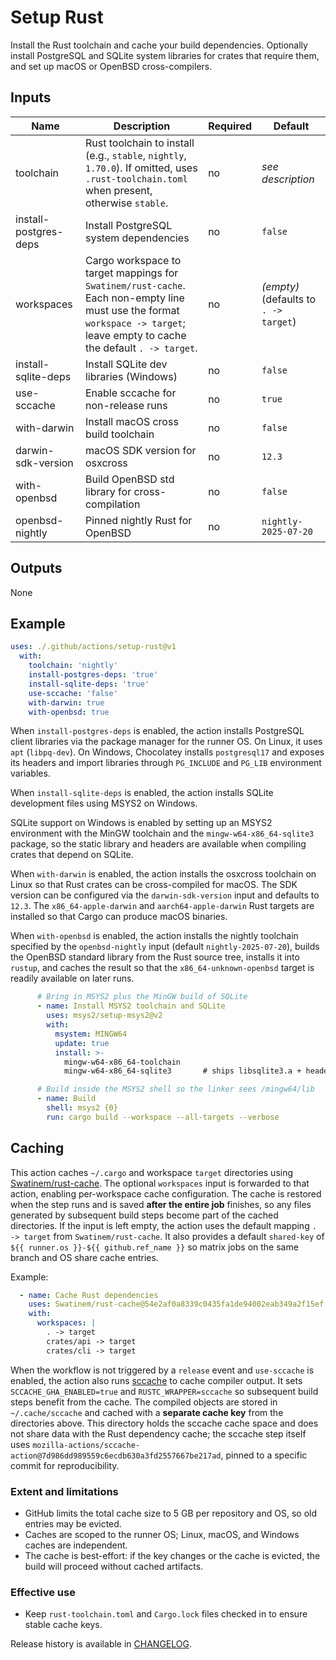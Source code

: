 # Setup Rust

Install the Rust toolchain and cache your build dependencies. Optionally
install PostgreSQL and SQLite system libraries for crates that require them,
and set up macOS or OpenBSD cross-compilers.

## Inputs

| Name                  | Description                                                                                                                                                                  | Required | Default                               |
| --------------------- | ---------------------------------------------------------------------------------------------------------------------------------------------------------------------------- | -------- | ------------------------------------- |
| toolchain             | Rust toolchain to install (e.g., `stable`, `nightly`, `1.70.0`). If omitted, uses `.rust-toolchain.toml` when present, otherwise `stable`.                                   | no       | _see description_                     |
| install-postgres-deps | Install PostgreSQL system dependencies                                                                                                                                       | no       | `false`                               |
| workspaces            | Cargo workspace to target mappings for `Swatinem/rust-cache`. Each non-empty line must use the format `workspace -> target`; leave empty to cache the default `. -> target`. | no       | _(empty)_ (defaults to `. -> target`) |
| install-sqlite-deps   | Install SQLite dev libraries (Windows)                                                                                                                                       | no       | `false`                               |
| use-sccache           | Enable sccache for non-release runs                                                                                                                                          | no       | `true`                                |
| with-darwin           | Install macOS cross build toolchain                                                                                                                                          | no       | `false`                               |
| darwin-sdk-version    | macOS SDK version for osxcross                                                                                                                                               | no       | `12.3`                                |
| with-openbsd          | Build OpenBSD std library for cross-compilation                                                                                                                              | no       | `false`                               |
| openbsd-nightly       | Pinned nightly Rust for OpenBSD                                                                                                                                              | no       | `nightly-2025-07-20`                  |

## Outputs

None

## Example

```yaml
uses: ./.github/actions/setup-rust@v1
  with:
    toolchain: 'nightly'
    install-postgres-deps: 'true'
    install-sqlite-deps: 'true'
    use-sccache: 'false'
    with-darwin: true
    with-openbsd: true
```

When `install-postgres-deps` is enabled, the action installs PostgreSQL client
libraries via the package manager for the runner OS. On Linux, it uses `apt`
(`libpq-dev`). On Windows, Chocolatey installs `postgresql17` and exposes its
headers and import libraries through `PG_INCLUDE` and `PG_LIB` environment
variables.

When `install-sqlite-deps` is enabled, the action installs SQLite development
files using MSYS2 on Windows.

SQLite support on Windows is enabled by setting up an MSYS2 environment with
the MinGW toolchain and the `mingw-w64-x86_64-sqlite3` package, so the static
library and headers are available when compiling crates that depend on SQLite.

When `with-darwin` is enabled, the action installs the osxcross toolchain on
Linux so that Rust crates can be cross-compiled for macOS. The SDK version can
be configured via the `darwin-sdk-version` input and defaults to `12.3`. The
`x86_64-apple-darwin` and `aarch64-apple-darwin` Rust targets are installed so
that Cargo can produce macOS binaries.

When `with-openbsd` is enabled, the action installs the nightly toolchain
specified by the `openbsd-nightly` input (default `nightly-2025-07-20`), builds
the OpenBSD standard library from the Rust source tree, installs it into
`rustup`, and caches the result so that the `x86_64-unknown-openbsd` target is
readily available on later runs.

```yaml
      # Bring in MSYS2 plus the MinGW build of SQLite
      - name: Install MSYS2 toolchain and SQLite
        uses: msys2/setup-msys2@v2
        with:
          msystem: MINGW64
          update: true
          install: >-
            mingw-w64-x86_64-toolchain
            mingw-w64-x86_64-sqlite3       # ships libsqlite3.a + headers

      # Build inside the MSYS2 shell so the linker sees /mingw64/lib
      - name: Build
        shell: msys2 {0}
        run: cargo build --workspace --all-targets --verbose
```

## Caching

This action caches `~/.cargo` and workspace `target` directories using
[Swatinem/rust-cache](https://github.com/Swatinem/rust-cache). The optional
`workspaces` input is forwarded to that action, enabling per-workspace cache
configuration. The cache is restored when the step runs and is saved **after
the entire job** finishes, so any files generated by subsequent build steps
become part of the cached directories. If the input is left empty, the action
uses the default mapping `. -> target` from `Swatinem/rust-cache`. It also
provides a default `shared-key` of `${{ runner.os }}-${{ github.ref_name }}` so
matrix jobs on the same branch and OS share cache entries.

Example:

```yaml
  - name: Cache Rust dependencies
    uses: Swatinem/rust-cache@54e2af0a8339c0435fa1de94002eab349a2f15ef
    with:
      workspaces: |
        . -> target
        crates/api -> target
        crates/cli -> target
```

When the workflow is not triggered by a `release` event and `use-sccache` is
enabled, the action also runs [sccache](https://github.com/mozilla/sccache) to
cache compiler output. It sets `SCCACHE_GHA_ENABLED=true` and
`RUSTC_WRAPPER=sccache` so subsequent build steps benefit from the cache. The
compiled objects are stored in `~/.cache/sccache` and cached with a **separate
cache key** from the directories above. This directory holds the sccache cache
space and does not share data with the Rust dependency cache; the sccache step
itself uses
`mozilla-actions/sccache-action@7d986dd989559c6ecdb630a3fd2557667be217ad`,
pinned to a specific commit for reproducibility.

### Extent and limitations

- GitHub limits the total cache size to 5 GB per repository and OS, so old
  entries may be evicted.
- Caches are scoped to the runner OS; Linux, macOS, and Windows caches are
  independent.
- The cache is best-effort: if the key changes or the cache is evicted, the
  build will proceed without cached artifacts.

### Effective use

- Keep `rust-toolchain.toml` and `Cargo.lock` files checked in to ensure stable
  cache keys.

Release history is available in [CHANGELOG](CHANGELOG.md).
